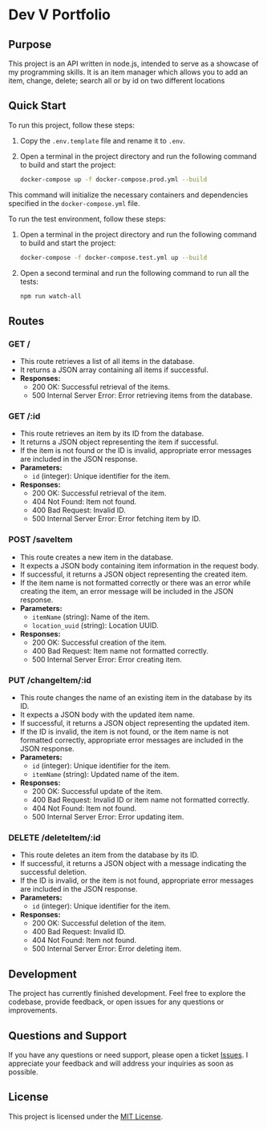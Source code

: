 # Dev V Portfolio

## Purpose

This project is an API written in node.js, intended to serve as a showcase of my programming skills.
It is an item manager which allows you to add an item, change, delete; search all or by id on two different locations 

## Quick Start

To run this project, follow these steps:

1. Copy the `.env.template` file and rename it to `.env`.
2. Open a terminal in the project directory and run the following command to build and start the project:

    ```bash
    docker-compose up -f docker-compose.prod.yml --build
    ```

This command will initialize the necessary containers and dependencies specified in the `docker-compose.yml` file.

To run the test environment, follow these steps:

1. Open a terminal in the project directory and run the following command to build and start the project:

    ```bash
    docker-compose -f docker-compose.test.yml up --build
    ```
2. Open a second terminal and run the following command to run all the tests:
    ```bash
    npm run watch-all
    ```

## Routes

### GET /
- This route retrieves a list of all items in the database.
- It returns a JSON array containing all items if successful.
- **Responses:**
  - 200 OK: Successful retrieval of the items.
  - 500 Internal Server Error: Error retrieving items from the database.

### GET /:id
- This route retrieves an item by its ID from the database.
- It returns a JSON object representing the item if successful.
- If the item is not found or the ID is invalid, appropriate error messages are included in the JSON response.
- **Parameters:**
  - `id` (integer): Unique identifier for the item.
- **Responses:**
  - 200 OK: Successful retrieval of the item.
  - 404 Not Found: Item not found.
  - 400 Bad Request: Invalid ID.
  - 500 Internal Server Error: Error fetching item by ID.
  
### POST /saveItem
- This route creates a new item in the database.
- It expects a JSON body containing item information in the request body.
- If successful, it returns a JSON object representing the created item.
- If the item name is not formatted correctly or there was an error while creating the item,
  an error message will be included in the JSON response.
- **Parameters:**
  - `itemName` (string): Name of the item.
  - `location_uuid` (string): Location UUID.
- **Responses:**
  - 200 OK: Successful creation of the item.
  - 400 Bad Request: Item name not formatted correctly.
  - 500 Internal Server Error: Error creating item.

### PUT /changeItem/:id
- This route changes the name of an existing item in the database by its ID.
- It expects a JSON body with the updated item name.
- If successful, it returns a JSON object representing the updated item.
- If the ID is invalid, the item is not found, or the item name is not formatted correctly,
  appropriate error messages are included in the JSON response.
- **Parameters:**
  - `id` (integer): Unique identifier for the item.
  - `itemName` (string): Updated name of the item.
- **Responses:**
  - 200 OK: Successful update of the item.
  - 400 Bad Request: Invalid ID or item name not formatted correctly.
  - 404 Not Found: Item not found.
  - 500 Internal Server Error: Error updating item.

### DELETE /deleteItem/:id
- This route deletes an item from the database by its ID.
- If successful, it returns a JSON object with a message indicating the successful deletion.
- If the ID is invalid, or the item is not found, appropriate error messages are included in the JSON response.
- **Parameters:**
  - `id` (integer): Unique identifier for the item.
- **Responses:**
  - 200 OK: Successful deletion of the item.
  - 400 Bad Request: Invalid ID.
  - 404 Not Found: Item not found.
  - 500 Internal Server Error: Error deleting item.

## Development

The project has currently finished development. Feel free to explore the codebase, provide feedback, or open issues for any questions or improvements.

## Questions and Support

If you have any questions or need support, please open a ticket [Issues](https://github.com/EHB-MCT/portfolio-starter-DiepvensBent/issues). I appreciate your feedback and will address your inquiries as soon as possible.

## License

This project is licensed under the [MIT License](https://github.com/EHB-MCT/portfolio-starter-DiepvensBent/blob/main/LICENSE).